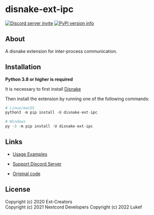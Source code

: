 # disnake-ext-ipc

[![Discord server invite](https://img.shields.io/discord/808030843078836254?color=blue&label=Discord)](https://discord.gg/disnake)
[![PyPI version info](https://img.shields.io/pypi/v/disnake-ext-ipc.svg)](https://pypi.python.org/pypi/disnake-ext-ipc)

## About

A disnake extension for inter-process communication.

## Installation

**Python 3.8 or higher is required**

It is necessary to first install [Disnake](https://github.com/DisnakeDev/disnake)

Then install the extension by running one of the following commands:

```py 
# Linux/macOS
python3 -m pip install -U disnake-ext-ipc

# Windows
py -3 -m pip install -U disnake-ext-ipc
```

## Links 

- [Usage Examples](https://github.com/LukeFokin/disnake-ext-ipc/tree/master/examples)
- [Support Discord Server](https://discord.gg/disnake)

- [Original code](https://github.com/nextcord/nextcord-ext-ipc)

## License

Copyright (c) 2020 Ext-Creators  
Copyright (c) 2021 Nextcord Developers
Copyright (c) 2022 Lukef
